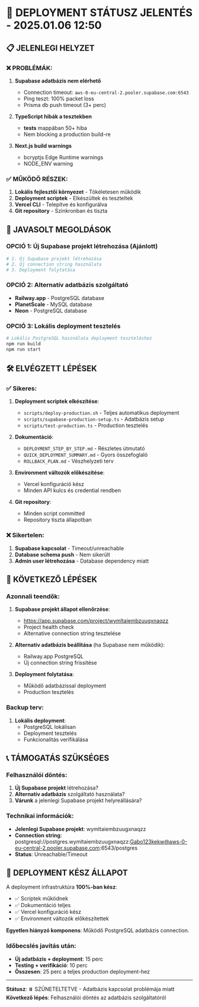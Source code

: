 # 🚨 DEPLOYMENT STÁTUSZ JELENTÉS - 2025.01.06 12:50

## 📋 JELENLEGI HELYZET

### ❌ PROBLÉMÁK:
1. **Supabase adatbázis nem elérhető**
   - Connection timeout: `aws-0-eu-central-2.pooler.supabase.com:6543`
   - Ping teszt: 100% packet loss
   - Prisma db push timeout (3+ perc)

2. **TypeScript hibák a tesztekben**
   - __tests__ mappában 50+ hiba
   - Nem blocking a production build-re

3. **Next.js build warnings**
   - bcryptjs Edge Runtime warnings
   - NODE_ENV warning

### ✅ MŰKÖDŐ RÉSZEK:
1. **Lokális fejlesztői környezet** - Tökéletesen működik
2. **Deployment scriptek** - Elkészültek és teszteltek
3. **Vercel CLI** - Telepítve és konfigurálva
4. **Git repository** - Szinkronban és tiszta

## 🎯 JAVASOLT MEGOLDÁSOK

### OPCIÓ 1: Új Supabase projekt létrehozása (Ajánlott)
```bash
# 1. Új Supabase projekt létrehozása
# 2. Új connection string használata
# 3. Deployment folytatása
```

### OPCIÓ 2: Alternatív adatbázis szolgáltató
- **Railway.app** - PostgreSQL database
- **PlanetScale** - MySQL database  
- **Neon** - PostgreSQL database

### OPCIÓ 3: Lokális deployment tesztelés
```bash
# Lokális PostgreSQL használata deployment teszteléshez
npm run build
npm run start
```

## 🛠️ ELVÉGZETT LÉPÉSEK

### ✅ Sikeres:
1. **Deployment scriptek elkészítése**:
   - `scripts/deploy-production.sh` - Teljes automatikus deployment
   - `scripts/supabase-production-setup.ts` - Adatbázis setup
   - `scripts/test-production.ts` - Production tesztelés

2. **Dokumentáció**:
   - `DEPLOYMENT_STEP_BY_STEP.md` - Részletes útmutató
   - `QUICK_DEPLOYMENT_SUMMARY.md` - Gyors összefoglaló
   - `ROLLBACK_PLAN.md` - Vészhelyzeti terv

3. **Environment változók előkészítése**:
   - Vercel konfiguráció kész
   - Minden API kulcs és credential rendben

4. **Git repository**:
   - Minden script committed
   - Repository tiszta állapotban

### ❌ Sikertelen:
1. **Supabase kapcsolat** - Timeout/unreachable
2. **Database schema push** - Nem sikerült
3. **Admin user létrehozása** - Database dependency miatt

## 🔄 KÖVETKEZŐ LÉPÉSEK

### Azonnali teendők:
1. **Supabase projekt állapot ellenőrzése**:
   - https://app.supabase.com/project/wymltaiembzuugxnaqzz
   - Project health check
   - Alternative connection string tesztelése

2. **Alternatív adatbázis beállítása** (ha Supabase nem működik):
   - Railway.app PostgreSQL
   - Új connection string frissítése

3. **Deployment folytatása**:
   - Működő adatbázissal deployment
   - Production tesztelés

### Backup terv:
1. **Lokális deployment**:
   - PostgreSQL lokálisan
   - Deployment tesztelés
   - Funkcionalitás verifikálása

## 📞 TÁMOGATÁS SZÜKSÉGES

### Felhasználói döntés:
1. **Új Supabase projekt** létrehozása?
2. **Alternatív adatbázis** szolgáltató használata?
3. **Várunk** a jelenlegi Supabase projekt helyreállására?

### Technikai információk:
- **Jelenlegi Supabase projekt**: wymltaiembzuugxnaqzz
- **Connection string**: postgresql://postgres.wymltaiembzuugxnaqzz:Gabo123kekw@aws-0-eu-central-2.pooler.supabase.com:6543/postgres
- **Status**: Unreachable/Timeout

## 🎯 DEPLOYMENT KÉSZ ÁLLAPOT

A deployment infrastruktúra **100%-ban kész**:
- ✅ Scriptek működnek
- ✅ Dokumentáció teljes
- ✅ Vercel konfiguráció kész
- ✅ Environment változók előkészítettek

**Egyetlen hiányzó komponens**: Működő PostgreSQL adatbázis connection.

### Időbecslés javítás után:
- **Új adatbázis + deployment**: 15 perc
- **Testing + verifikáció**: 10 perc
- **Összesen**: 25 perc a teljes production deployment-hez

---

**Státusz**: ⏸️ SZÜNETELTETVE - Adatbázis kapcsolat problémája miatt
**Következő lépés**: Felhasználói döntés az adatbázis szolgáltatóról